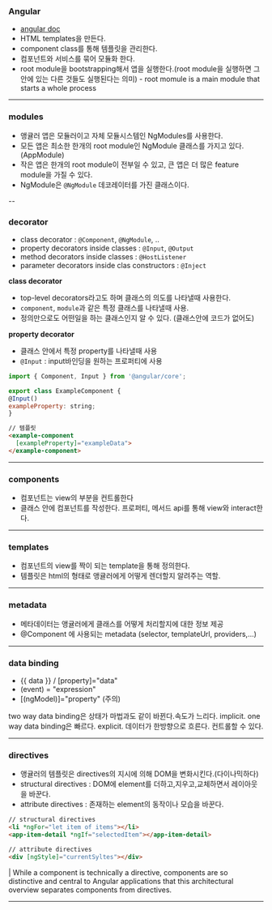 ### Angular

- [angular doc](https://angular.io/guide/)
- HTML templates을 만든다.
- component class를 통해 템플릿을 관리한다.
- 컴포넌트와 서비스를 묶어 모듈화 한다.
- root module을 bootstrapping해서 앱을 실행한다.(root module을 실행하면 그 안에 있는 다른 것들도 실행된다는 의미) - root momule is a main module that starts a whole process

---

### modules
- 앵귤러 앱은 모듈러이고 자체 모듈시스템인 NgModules를 사용한다.
- 모든 앱은 최소한 한개의 root module인 NgModule 클래스를 가지고 있다.(AppModule)
- 작은 앱은 한개의 root module이 전부일 수 있고, 큰 앱은 더 많은 feature module을 가질 수 있다.
- NgModule은 `@NgModule` 데코레이터를 가진 클래스이다.

--
### decorator
- class decorator : `@Component`, `@NgModule`, ..
- property decorators inside classes : `@Input`, `@Output`
- method decorators inside classes : `@HostListener`
- parameter decorators inside clas constructors : `@Inject`

**class decorator**
- top-level decorators라고도 하며 클래스의 의도를 나타낼때 사용한다.
- `component`, `module`과 같은 특정 클래스를 나타낼때 사용. 
- 정의만으로도 어떤일을 하는 클래스인지 알 수 있다. (클래스안에 코드가 없어도)


**property decorator**
- 클래스 안에서 특정 property를 나타낼때 사용
- `@Input` : input바인딩을 원하는 프로퍼티에 사용

```js
import { Component, Input } from '@angular/core';

export class ExampleComponent {
@Input()
exampleProperty: string;
}
```

```html
// 템플릿
<example-component
  [exampleProperty]="exampleData">
</example-component>
```

---
### components
- 컴포넌트는 view의 부분을 컨트롤한다
- 클래스 안에 컴포넌트를 작성한다. 프로퍼티, 메서드 api를 통해 view와 interact한다.

---

### templates
- 컴포넌트의 view를 짝이 되는 template을 통해 정의한다.
- 템플릿은 html의 형태로 앵귤러에게 어떻게 렌더할지 알려주는 역할.

---

### metadata
- 메타데이터는 앵귤러에게 클래스를 어떻게 처리할지에 대한 정보 제공
- @Component 에 사용되는 metadata (selector, templateUrl, providers,...)

---

### data binding
- {{ data }} / [property]="data"
- (event) = "expression"
- [(ngModel)]="property" (주의)

two way data binding은 상태가 마법과도 같이 바뀐다.속도가 느리다. implicit. 
one way data binding은 빠르다. explicit. 데이터가 한방향으로 흐른다. 컨트롤할 수 있다.

---

### directives
- 앵귤러의 템플릿은 directives의 지시에 의해 DOM을 변화시킨다.(다이나믹하다)
- structural directives : DOM에 element를 더하고,지우고,교체하면서 레이아웃을 바꾼다.
- attribute directives : 존재하는 element의 동작이나 모습을 바꾼다.

```html
// structural directives
<li *ngFor="let item of items"></li>
<app-item-detail *ngIf="selectedItem"></app-item-detail>
```

```html
// attribute directives
<div [ngStyle]="currentSyltes"></div>
```


| While a component is technically a directive, components are so distinctive and central to Angular applications that this architectural overview separates components from directives.

---
